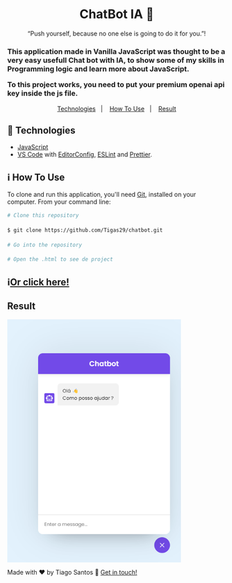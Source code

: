 <h1 align="center">ChatBot IA 🤖
</h1>

<p align="center">“Push yourself, because no one else is going to do it for you.”!</blockquote>

<h3> 
  
This application made in Vanilla JavaScript was thought to be a very easy usefull Chat bot with IA, 
to show some of my skills in Programming logic and learn more about JavaScript.

<b>To this project works, you need to put your premium openai api key inside the js file.</b>

</h3>
  
  
<p align="center">
  <a href="#rocket-technologies">Technologies</a>&nbsp;&nbsp;&nbsp;|&nbsp;&nbsp;&nbsp;
  <a href="#information_source-how-to-use">How To Use</a>&nbsp;&nbsp;&nbsp;|&nbsp;&nbsp;&nbsp;
  <a href="#result">Result</a>
</p>

## :rocket: Technologies

- [JavaScript](https://developer.mozilla.org/pt-BR/docs/Web/JavaScript)
- [VS Code](https://code.visualstudio.com/) with [EditorConfig](https://editorconfig.org/), [ESLint](https://eslint.org/) and [Prettier](https://prettier.io/).

## :information_source: How To Use

To clone and run this application, you'll need [Git](https://git-scm.com), installed on your computer. From your command line:

```bash
# Clone this repository

$ git clone https://github.com/Tigas29/chatbot.git

# Go into the repository

# Open the .html to see de project


```

## :information_source:[Or click here!](https://chatbot-tigas29.vercel.app/)

## Result
  
<img align=center src="https://github.com/Tigas29/chatbot/blob/main/assets/file.png" width="400">

Made with ♥ by Tiago Santos :wave: [Get in touch!](https://www.linkedin.com/in/tiagosantos-dev/)
